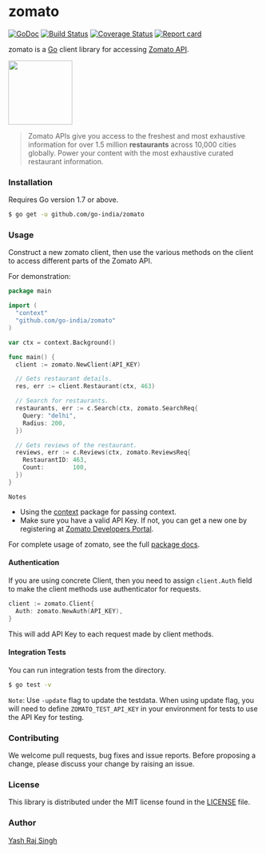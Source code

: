 # zomato

[![GoDoc](https://godoc.org/github.com/go-india/zomato?status.svg)](https://godoc.org/github.com/go-india/zomato)
[![Build Status](https://travis-ci.org/go-india/zomato.svg?branch=master)](https://travis-ci.org/go-india/zomato)
[![Coverage Status](https://coveralls.io/repos/github/go-india/zomato/badge.svg?branch=master)](https://coveralls.io/github/go-india/zomato?branch=master)
[![Report card](https://goreportcard.com/badge/github.com/go-india/zomato)](https://goreportcard.com/report/github.com/go-india/zomato)

zomato is a [Go](http://golang.org/) client library for accessing [Zomato API](https://developers.zomato.com/api).

<img src="https://b.zmtcdn.com/images/logo/zomato_logo.svg" width="128">

> Zomato APIs give you access to the freshest and most exhaustive information for over 1.5 million **restaurants** across 10,000 cities globally. Power your content with the most exhaustive curated restaurant information.

### Installation

Requires Go version 1.7 or above.

```bash
$ go get -u github.com/go-india/zomato
```

### Usage

Construct a new zomato client, then use the various methods on the client to access different parts of the Zomato API.

For demonstration:

```go
package main

import (
  "context"
  "github.com/go-india/zomato"
)

var ctx = context.Background()

func main() {
  client := zomato.NewClient(API_KEY)

  // Gets restaurant details.
  res, err := client.Restaurant(ctx, 463)

  // Search for restaurants.
  restaurants, err := c.Search(ctx, zomato.SearchReq{
    Query: "delhi",
    Radius: 200,
  })

  // Gets reviews of the restaurant.
  reviews, err := c.Reviews(ctx, zomato.ReviewsReq{
    RestaurantID: 463,
    Count:        100,
  })
}
```

`Notes`
* Using the [context](https://godoc.org/context) package for passing context.  
* Make sure you have a valid API Key. If not, you can get a new one by registering at [Zomato Developers Portal](https://developers.zomato.com/api).

For complete usage of zomato, see the full [package docs](https://godoc.org/github.com/go-india/zomato).

#### Authentication

If you are using concrete Client, then you need to assign `client.Auth` field to make the client methods use authenticator for requests.

```go
client := zomato.Client{
  Auth: zomato.NewAuth(API_KEY),
}
```

This will add API Key to each request made by client methods.

#### Integration Tests

You can run integration tests from the directory.

```bash
$ go test -v
```

`Note`: Use `-update` flag to update the testdata. When using update flag, you will need to define `ZOMATO_TEST_API_KEY` in your environment for tests to use the API Key for testing.

### Contributing

We welcome pull requests, bug fixes and issue reports. Before proposing a change, please discuss your change by raising an issue.

### License

This library is distributed under the MIT license found in the [LICENSE](./LICENSE) file.

### Author

[Yash Raj Singh](http://yashrajsingh.net/)